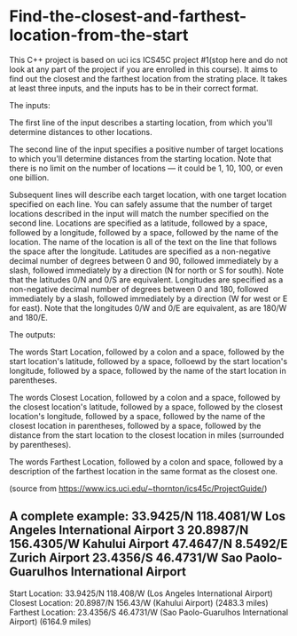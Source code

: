 # Find-the-closest-and-farthest-location-from-the-start
This C++ project is based on uci ics ICS45C project #1(stop here and do not look at any part of the project if you are enrolled in this course). It aims to find out
the closest and the farthest location from the strating place. It takes at least three inputs, and the inputs has to be in their correct format.

The inputs:

The first line of the input describes a starting location, from which you'll determine distances to other locations.

The second line of the input specifies a positive number of target locations to which you'll determine distances from the starting location. Note that there is no
limit on the number of locations — it could be 1, 10, 100, or even one billion.

Subsequent lines will describe each target location, with one target location specified on each line. You can safely assume that the number of target locations
described in the input will match the number specified on the second line.
Locations are specified as a latitude, followed by a space, followed by a longitude, followed by a space, followed by the name of the location. The name of the
location is all of the text on the line that follows the space after the longitude.
Latitudes are specified as a non-negative decimal number of degrees between 0 and 90, followed immediately by a slash, followed immediately by a direction (N for
north or S for south). Note that the latitudes 0/N and 0/S are equivalent.
Longitudes are specified as a non-negative decimal number of degrees between 0 and 180, followed immediately by a slash, followed immediately by a direction (W for
west or E for east). Note that the longitudes 0/W and 0/E are equivalent, as are 180/W and 180/E.

The outputs:

The words Start Location, followed by a colon and a space, followed by the start location's latitude, followed by a space, folloewd by the start location's 
longitude, followed by a space, followed by the name of the start location in parentheses.

The words Closest Location, followed by a colon and a space, followed by the closest location's latitude, followed by a space, followed by the closest location's
longitude, followed by a space, followed by the name of the closest location in parentheses, followed by a space, followed by the distance from the start location
to the closest location in miles (surrounded by parentheses).

The words Farthest Location, followed by a colon and space, followed by a description of the farthest location in the same format as the closest one.

(source from https://www.ics.uci.edu/~thornton/ics45c/ProjectGuide/)

A complete example:
33.9425/N 118.4081/W Los Angeles International Airport
3
20.8987/N 156.4305/W Kahului Airport
47.4647/N 8.5492/E Zurich Airport
23.4356/S 46.4731/W Sao Paolo-Guarulhos International Airport
------------------------------------------------------------------
Start Location: 33.9425/N 118.408/W (Los Angeles International Airport)
Closest Location: 20.8987/N 156.43/W (Kahului Airport) (2483.3 miles)
Farthest Location: 23.4356/S 46.4731/W (Sao Paolo-Guarulhos International Airport) (6164.9 miles)
